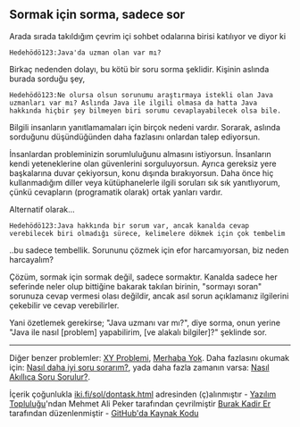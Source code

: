 ## Sormak için sorma, sadece sor
Arada sırada takıldığım çevrim içi sohbet odalarına birisi katılıyor ve diyor ki

`
Hedehödö123:Java'da uzman olan var mı?
`        

Birkaç nedenden dolayı, bu kötü bir soru sorma şeklidir. Kişinin aslında burada sorduğu şey,

`
Hedehödö123:Ne olursa olsun sorunumu araştırmaya istekli olan Java uzmanları var mı? Aslında Java ile ilgili olmasa da hatta Java hakkında hiçbir şey bilmeyen biri sorumu cevaplayabilecek olsa bile. 
`

Bilgili insanların yanıtlamamaları için birçok nedeni vardır. Sorarak, aslında sorduğunu düşündüğünden daha fazlasını onlardan talep ediyorsun.

İnsanlardan probleminizin sorumluluğunu almasını istiyorsun. İnsanların kendi yeteneklerine olan güvenlerini sorguluyorsun. 
Ayrıca gereksiz yere başkalarına duvar çekiyorsun, konu dışında bırakıyorsun. Daha önce hiç kullanmadığım diller veya kütüphanelerle ilgili soruları sık sık yanıtlıyorum, çünkü cevapların (programatik olarak) ortak yanları vardır.

Alternatif olarak...

`Hedehödö123:Java hakkında bir sorum var, ancak kanalda cevap verebilecek biri olmadığı sürece, kelimelere dökmek için çok tembelim`        

..bu sadece tembellik. Sorununu çözmek için efor harcamıyorsan, biz neden harcayalım?

Çözüm, sormak için sormak değil, sadece sormaktır. Kanalda sadece her seferinde neler olup bittiğine bakarak takılan birinin, "sormayı soran" sorunuza cevap vermesi olası değildir, ancak asıl sorun açıklamanız ilgilerini çekebilir ve cevap verebilirler.

Yani özetlemek gerekirse; "Java uzmanı var mı?", diye sorma, onun yerine "Java ile nasıl [problem] yapabilirim, [ve alakalı bilgiler]?" şeklinde sor.

-------------
 <p>
      Diğer benzer problemler: <a href="https://xyproblem.info/">XY Problemi</a>, <a href="https://nohello.net/">Merhaba Yok</a>.
      Daha fazlasını okumak için: <a href="https://stackoverflow.com/help/how-to-ask">Nasıl daha iyi soru sorarım?</a>,
      yada daha fazla zamanın varsa: <a href="http://www.belgeler.org/howto/smart-questions.html">Nasıl Akıllıca Soru Sorulur?</a>.
    </p>
  </main>
  <footer>
    İçerik çoğunlukla <a href="https://iki.fi/sol/dontask.html">iki.fi/sol/dontask.html</a> adresinden (ç)alınmıştır
    -
    <a href="https://t.me/yazilimtoplulugu">Yazılım Topluluğu</a>'ndan Mehmet Ali Peker tarafından çevrilmiştir
    <a href="https://github.com/Ksenofanex">Burak Kadir Er</a> tarafından düzenlenmiştir
    -
    <a href="https://github.com/maunium/dontasktoask.com">GitHub'da Kaynak Kodu</a>
  </footer>
